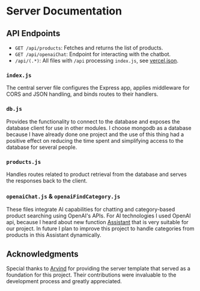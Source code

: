 # Server Documentation

## API Endpoints

- `GET /api/products`: Fetches and returns the list of products.
- `GET /api/openaiChat`: Endpoint for interacting with the chatbot.
- `/api/(.*)`: All files with `/api` processing `index.js`, see [vercel.json](https://github.com/LordWhiskas/Vercel-Web-AI-Shop-App/blob/main/vercel.json).

### `index.js`

The central server file configures the Express app, applies middleware for CORS and JSON handling, and binds routes to their handlers.

### `db.js`

Provides the functionality to connect to the database and exposes the database client for use in other modules. I choose mongodb as a database because I have already done one project and the use of this thing had a positive effect on reducing the time spent and simplifying access to the database for several people.

### `products.js`

Handles routes related to product retrieval from the database and serves the responses back to the client.

### `openaiChat.js` & `openaiFindCategory.js`

These files integrate AI capabilities for chatting and category-based product searching using OpenAI's APIs. For AI technologies I used OpenAI api, because I heard about new function [Assistant](https://platform.openai.com/docs/assistants/overview) that is very suitable for our project. In future I plan to improve this project to handle categories from products in this Assistant dynamically.

## Acknowledgments

Special thanks to [Arvind](https://github.com/Arvind-4) for providing the server template that served as a foundation for this project. Their contributions were invaluable to the development process and greatly appreciated.
